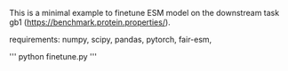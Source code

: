 This is a minimal example to finetune ESM model on the downstream task gb1 (https://benchmark.protein.properties/).

requirements: 
numpy, scipy, pandas, pytorch, fair-esm,

'''
python finetune.py
'''